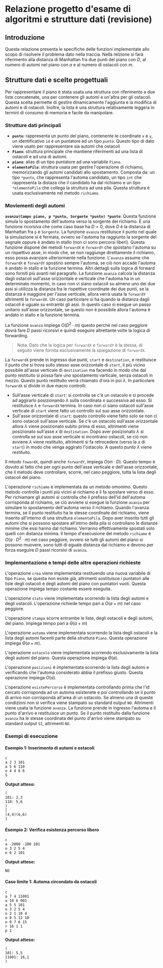 # Relazione progetto d'esame di algoritmi e strutture dati (revisione)

## Introduzione

Questa relazione presenta le specifiche delle funzioni implementate allo scopo di risolvere il problema dato nella traccia. Nella relzione si farà riferimento alla distanza di Manhattan fra due punti del piano con $D$, al numero di automi nel piano con $a$ e al numero di ostacoli con $m$.

## Strutture dati e scelte progettuali

Per rappresentare il piano è stata usata una struttura con riferimento a due liste concatenate, una per contenere gli automi e un'altra per gli ostacoli. Questa scelta permette di gestire dinamicamente l'aggiunta e la modifica di automi e di ostacoli. Inoltre, la lista è una struttura relativamente leggera in termini di consumo di memoria e facile da manipolare. 

### Strutture dati principali

- **`punto`**: rappresenta un punto del piano, contenente le coordinate `x` e `y`, un identificativo `id` e un puntatore ad un tipo `punto`. Questo tipo di dato viene usato per rappresentare sia automi che ostacoli 
- **`Piano`**: struttura principale che mantiene riferimenti ad una lista di ostacoli e ad una di automi.
- **`piano`**: alias di un tipo puntatore ad una variabile `Piano`.
- **`elementoPila`**: struttura usata per gestire l'operazione di richiamo, memorizzando gli automi candidati allo spostamento. Composta da: un tipo `*punto`, che rappresenta l'automa candidato, un tipo `int` che rappresenta la distaza che il candidato ha dal richiamo e un tipo `*elementoPila` che collega la struttura ad una pila. Questa struttura è usata esclusivamente nel metodo `richiamo`.

### Moviementi degli automi

**`avanza(Campo piano, p *punto, Sorgente *punto) *punto`**: Questa funzione simula lo spostamento dell'automa verso la sorgente del richiamo. È una funzione ricorsiva che come caso base ha $D = 0$, dove $D$ è la distanza di Manhattan fra `p` e `Sorgente`. La funzione `avanza` restituisce il punto nel quale la simulazione si è fermata, ovvero se l'automa ha raggiunto la sorgente del segnale oppure è andato in stallo (non ci sono percorsi liberi). Questa funzione dispone dei metodi `forwardX` e `forwardY` che spostano l'automa su un rispettivo asse, in modo che, se non raggiunge direttamente il richiamo, esso possa avanzare ulteriormente nella funzione. L'`avanza` assume che `forwardX` e `forwardY` spostino sempre l'automa, se ciò non accade l'automa è andato in stallo e la funzione termina. Altri dettagli sulla logica di forward sono forniti più avanti nel paragrafo.
La funzione `avanza` calcola la distanza dagli ostacoli sull'asse orizzontale e verticale che l'automa ha in un determinato momento, in caso non vi siano ostacoli su almeno uno dei due assi si utilizza la distanza fra le rispettive coordinate dei due punti, se la distanza è maggiore per l'asse verticale, allora verrà usata la `forwardY` altrimenti la `forwardX`. Un caso particolare si ha quando la distanza dagli ostacoli è uguale su entrambi gli assi. In questo caso si esegue un passo unitario sull'asse orizzontale, se questo non è possibile allora l'automa è andato in stallo e la funzione termina.

La funzione `avanza` impiega $O(D^2 \cdot m)$ questo perchè nel caso peggiore dovrà fare $D$ passi ricorsivi e quindi eseguire altrettante volte la logica di forwarding.

> Nota: Dato che la logica per `forwardX` e `forwardY` è la stessa, di seguito viene fornita esclusivamente la spiegazione di `forwardX`.

La `forwardX` prende in ingresso due punti, `start` e `destination`, e restituisce il punto che si trova sullo stesso asse orizzontale di `start`, il più vicino possibile all'asse verticale di `destination` ma facendo in modo che dal punto restituito si possa fare uno spostamento varticale, senza ostacoli in mezzo. Questo punto restituito verrà chiamato d'ora in poi $\lambda$. In particolare `forwardX` si divide in due macro controlli:

- Sull'asse verticale di `start`: si controlla se c'è un ostacolo e si procede ad aggirarlo posizionando $\lambda$ sulla coordinata $x$ successiva ad esso. Si restituisce $\lambda$ e `forwardX` termina. In caso non ci siano ostacoli sull'asse verticale di `start` viene fatto un controllo sul suo asse orizzontale.
- Sull'asse orizzontale di `start`: questo controllo viene fatto solo se non ci sono ostacoli sull'asse verticale. Se c'è un ostacolo sull'asse orizzontale allora $\lambda$ viene posizionato subito prima di esso, altrimenti viene posizionato sull'asse $x$ di `destination`. Dopo aver posizionato $\lambda$ si controlla se sul suo asse verticale si incontrano ostacoli, se ciò non avviene $\lambda$ viene restituito, altrimenti si fa retrocedere (verso la $x$ di `start`) in modo che venga aggirato l'ostacolo. A questo punto $\lambda$ viene restituito.

Il mtodo `fowardX`, quindi anche `forwardY`, impiega $O(m\cdot D)$. Questo tempo è dovuto al fatto che per ogni punto dell'asse verticale e dell'asse orizzontale, che il metodo deve controllare, scorre, nel caso peggiore, tutta la lista degli ostacoli del piano.

L'operazione `richiamo` è implementata da un metodo omonimo. Questo metodo controlla i punti più vicini al richiamo e li fa spostare verso di esso. Per richiamare gli automi si controlla che il prefisso dell'id dell'automa corrisponda al richiamo, se ciò avviene si esegue la funzione `avanza` per simulare lo spostamento dell'automa verso il richiamo. Quando l'avanza termina, se il punto restituito ha le stesse coordinate del richiamo, viene inserito all'interno di una struttura `elementoPila`.  Dopo aver inserito tutti gli automi che si possono spostare all'intrno della pila si controllano le distanze minime che essi hanno dal richiamo. Verranno effettivamente spostati solo quelli con distanza minima. Il tempo d'esecusione del metodo `richiamo` è $O(a \cdot D^2 \cdot m)$ nel caso peggiore, ovvero se tutti gli automi del piano si possono muovere, sono tutti di eguale distanza dal richiamo e devono per forza eseguire $D$ passi ricorsivi di `avanza`.

### Implementazione e tempi delle altre operazioni richieste

L'operazione `crea` viene implementata restituendo una nuova variabile di tipo `Piano`, se questa non esiste già, altrimenti sostituisce i puntatori alle liste degli ostacoli e degli automi del piano con puntatori vuoti. Questa operazione impiega tempo costante essere eseguita.

L'operazione `stato` viene implementata scorrendo la lista degli automi e degli ostacoli. L'operazione richiede tempo pari a $O(a+m)$ nel caso peggiore.

L'operazione `stampa` scorre entrambe le liste, degli ostacoli e degli automi, del piano. Impiega tempo pari a $\Theta(a+m)$

L'operazione `automa` viene implementata scorrendo la lista degli ostacoli e la lista degli automi facenti parte della struttura `Piano`. Questa operazione impiega $\Theta(a+m)$.

L'operazione `ostacolo` viene implementata scorrendo esclusivamente la lista degli automi del piano. Questa operazione impiega $\Theta(a)$.

L'operazione `posizioni` è implementata scorrendo la lista degli automi e verificando che l'automa considerato abbia il prefisso giusto. Questa operazione impiega $O(a)$.

L'operazione `esistePercorso` è implementata controllando prima che l'id cercato corrisponda ad un automa esistenete e poi controllando se il punto di arrivo non corrisponda all'area di un ostacolo. Se almeno una di queste condizioni non si verifica viene stampato su standard output `NO`. Altrimenti viene usata la funzione `avanza`. La funzione prende in ingresso l'automa e il punto d'arrivo e restituisce un punto. Se il punto restituito dalla funzione `avanza` ha le stesse coordinata del punto d'arrivo viene stampato su standard output `SI`, altrimenti `NO`.

### Esempi di esecuzione

#### **Esempio 1: Inserimento di automi e ostacoli**

```
c
a 2 3 101
a 5 6 110
o 4 4 6 6
S
```

**Output atteso:**

```
(
101: 2,3
110: 5,6
)
[
(4,4)(6,6)
]
```

#### **Esempio 2: Verifica esistenza percorso libero**

```
c
a -2000 -200 101
o 3 2 5 4
e 6 2 101
```

**Output atteso:**

```
NO
```

#### **Caso limite 1: Automa circondato da ostacoli**

```
c
a 7 4 11001
a 10 6 001
a 5 5 101
o 3 2 5 4
o 2 1 10 4
o 8 5 12 10
o 0 7 6 15
r 16 1 1
p 1
```

**Output atteso:**

```
(
101: 5,5
11001: 16,1
)
```